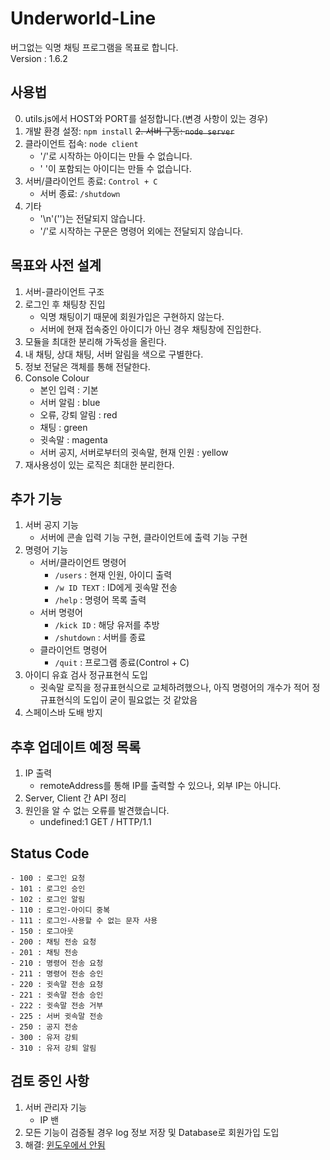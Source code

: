 # Underworld-Line

버그없는 익명 채팅 프로그램을 목표로 합니다.<br>
Version : 1.6.2

## 사용법

0. utils.js에서 HOST와 PORT를 설정합니다.(변경 사항이 있는 경우)
1. 개발 환경 설정: `npm install`
~~2. 서버 구동: `node server`~~
3. 클라이언트 접속: `node client`
   - '/'로 시작하는 아이디는 만들 수 없습니다.
   - ' '이 포함되는 아이디는 만들 수 없습니다.
4. 서버/클라이언트 종료: `Control + C`
   - 서버 종료: `/shutdown`
5. 기타
   - '\n'('')는 전달되지 않습니다.
   - '/'로 시작하는 구문은 명령어 외에는 전달되지 않습니다.

## 목표와 사전 설계

1. 서버-클라이언트 구조
2. 로그인 후 채팅창 진입
   - 익명 채팅이기 때문에 회원가입은 구현하지 않는다.
   - 서버에 현재 접속중인 아이디가 아닌 경우 채팅창에 진입한다.
3. 모듈을 최대한 분리해 가독성을 올린다.
4. 내 채팅, 상대 채팅, 서버 알림을 색으로 구별한다.
5. 정보 전달은 객체를 통해 전달한다.
6. Console Colour
   - 본인 입력 : 기본
   - 서버 알림 : blue
   - 오류, 강퇴 알림 : red
   - 채팅 : green
   - 귓속말 : magenta
   - 서버 공지, 서버로부터의 귓속말, 현재 인원 : yellow
7. 재사용성이 있는 로직은 최대한 분리한다.

## 추가 기능

1. 서버 공지 기능
   - 서버에 콘솔 입력 기능 구현, 클라이언트에 출력 기능 구현
2. 명령어 기능
   - 서버/클라이언트 명령어
      - `/users` : 현재 인원, 아이디 출력
      - `/w ID TEXT` : ID에게 귓속말 전송
      - `/help` : 명령어 목록 출력
   - 서버 명령어
      - `/kick ID` : 해당 유저를 추방
      - `/shutdown` : 서버를 종료
   - 클라이언트 명령어
      - `/quit` : 프로그램 종료(Control + C)
3. 아이디 유효 검사 정규표현식 도입
   - 귓속말 로직을 정규표현식으로 교체하려했으나, 아직 명령어의 개수가 적어 정규표현식의 도입이 굳이 필요없는 것 같았음
4. 스페이스바 도배 방지

## 추후 업데이트 예정 목록

1. IP 출력
   - remoteAddress를 통해 IP를 출력할 수 있으나, 외부 IP는 아니다.
2. Server, Client 간 API 정리
3. 원인을 알 수 없는 오류를 발견했습니다.
   - undefined:1 GET / HTTP/1.1

## Status Code

    - 100 : 로그인 요청
    - 101 : 로그인 승인
    - 102 : 로그인 알림
    - 110 : 로그인-아이디 중복
    - 111 : 로그인-사용할 수 없는 문자 사용
    - 150 : 로그아웃
    - 200 : 채팅 전송 요청
    - 201 : 채팅 전송
    - 210 : 명령어 전송 요청
    - 211 : 명령어 전송 승인
    - 220 : 귓속말 전송 요청
    - 221 : 귓속말 전송 승인
    - 222 : 귓속말 전송 거부
    - 225 : 서버 귓속말 전송
    - 250 : 공지 전송
    - 300 : 유저 강퇴
    - 310 : 유저 강퇴 알림

## 검토 중인 사항

1. 서버 관리자 기능
   - IP 밴
2. 모든 기능이 검증될 경우 log 정보 저장 및 Database로 회원가입 도입
3. 해결: [윈도우에서 안됨](https://velog.io/@whoyoung90/TIL-25-WECODE-React-LUSH-Cloning-npm-install%EC%98%A4%EB%A5%98-%ED%95%B4%EA%B2%B0)
